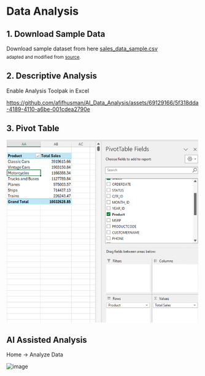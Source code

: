 # Data Analysis

## 1. Download Sample Data

Download sample dataset from here [sales_data_sample.csv](https://github.com/afifhusman/AI_Data_Analysis/blob/main/Sample%20Data/sales_data_sample.csv) \
<sub>adapted and modified from [source](https://www.kaggle.com/datasets/kyanyoga/sample-sales-data?resource=download&select=sales_data_sample.csv).

## 2. Descriptive Analysis

Enable Analysis Toolpak in Excel

https://github.com/afifhusman/AI_Data_Analysis/assets/69129166/5f318dda-4189-4110-a6be-001cdea2790e

## 3. Pivot Table

<img src="Images/fig5.png" width="500" height="477" />

## AI Assisted Analysis

Home -> Analyze Data

![image](https://github.com/afifhusman/AI_Data_Analysis/assets/69129166/6b0eaf04-d7af-4e29-bcae-bd3eecc153be)





